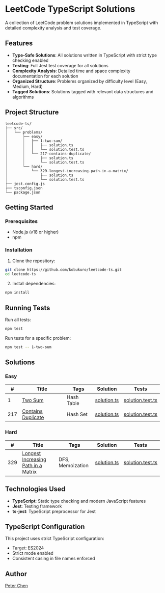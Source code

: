 # LeetCode TypeScript Solutions

A collection of LeetCode problem solutions implemented in TypeScript with detailed complexity analysis and test coverage.

## Features

- **Type-Safe Solutions**: All solutions written in TypeScript with strict type checking enabled
- **Testing**: Full Jest test coverage for all solutions
- **Complexity Analysis**: Detailed time and space complexity documentation for each solution
- **Organized Structure**: Problems organized by difficulty level (Easy, Medium, Hard)
- **Tagged Solutions**: Solutions tagged with relevant data structures and algorithms

## Project Structure

```
leetcode-ts/
├── src/
│   └── problems/
│       ├── easy/
│       │   ├── 1-two-sum/
│       │   │   ├── solution.ts
│       │   │   └── solution.test.ts
│       │   └── 217-contains-duplicate/
│       │       ├── solution.ts
│       │       └── solution.test.ts
│       └── hard/
│           └── 329-longest-increasing-path-in-a-matrix/
│               ├── solution.ts
│               └── solution.test.ts
├── jest.config.js
├── tsconfig.json
└── package.json
```

## Getting Started

### Prerequisites

- Node.js (v18 or higher)
- npm

### Installation

1. Clone the repository:
```bash
git clone https://github.com/kobukuro/leetcode-ts.git
cd leetcode-ts
```

2. Install dependencies:
```bash
npm install
```

## Running Tests

Run all tests:
```bash
npm test
```

Run tests for a specific problem:
```bash
npm test -- 1-two-sum
```

## Solutions

### Easy
| # | Title | Tags | Solution | Tests |
|---|-------|------|----------|-------|
| 1 | [Two Sum](https://leetcode.com/problems/two-sum/) | Hash Table | [solution.ts](src/problems/easy/1-two-sum/solution.ts) | [solution.test.ts](src/problems/easy/1-two-sum/solution.test.ts) |
| 217 | [Contains Duplicate](https://leetcode.com/problems/contains-duplicate/) | Hash Set | [solution.ts](src/problems/easy/217-contains-duplicate/solution.ts) | [solution.test.ts](src/problems/easy/217-contains-duplicate/solution.test.ts) |

### Hard
| # | Title | Tags | Solution | Tests |
|---|-------|------|----------|-------|
| 329 | [Longest Increasing Path in a Matrix](https://leetcode.com/problems/longest-increasing-path-in-a-matrix/) | DFS, Memoization | [solution.ts](src/problems/hard/329-longest-increasing-path-in-a-matrix/solution.ts) | [solution.test.ts](src/problems/hard/329-longest-increasing-path-in-a-matrix/solution.test.ts) |

## Technologies Used

- **TypeScript**: Static type checking and modern JavaScript features
- **Jest**: Testing framework
- **ts-jest**: TypeScript preprocessor for Jest

## TypeScript Configuration

This project uses strict TypeScript configuration:
- Target: ES2024
- Strict mode enabled
- Consistent casing in file names enforced

## Author

[Peter Chen](https://github.com/kobukuro)
